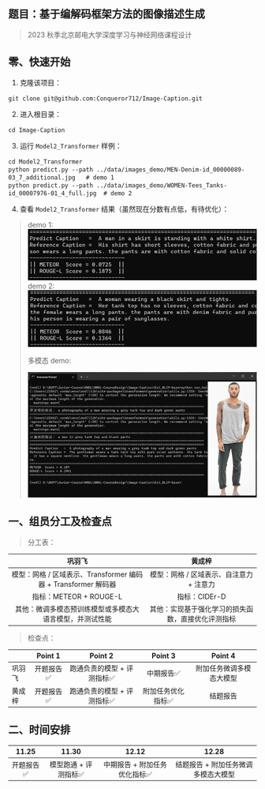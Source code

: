 ## 题目：基于编解码框架方法的图像描述生成

> 2023 秋季北京邮电大学深度学习与神经网络课程设计

## 零、快速开始

1. 克隆该项目：

```
git clone git@github.com:Conqueror712/Image-Caption.git
```

2. 进入根目录：

```
cd Image-Caption
```


3. 运行 `Model2_Transformer` 样例：

```
cd Model2_Transformer
python predict.py --path ../data/images_demo/MEN-Denim-id_00000089-03_7_additional.jpg   # demo 1
python predict.py --path ../data/images_demo/WOMEN-Tees_Tanks-id_00007976-01_4_full.jpg  # demo 2
```

4. 查看 `Model2_Transformer` 结果（虽然现在分数有点低，有待优化）：
> demo 1:
> ![image](./doc/img/Transformer_demo1.png)
> demo 2:
> ![image](./doc/img/Transformer_demo2.png)
>
> 多模态 demo:
>
> ![image](./doc/img/BLIP_demo.png)

## 一、组员分工及检查点

> 分工表：

|                            巩羽飞                            |                       黄成梓                       |
| :----------------------------------------------------------: | :------------------------------------------------: |
| 模型：网格 / 区域表示、Transformer 编码器 + Transformer 解码器 |      模型：网格 / 区域表示、自注意力 + 注意力      |
|                    指标：METEOR + ROUGE-L                    |                   指标：CIDEr-D                    |
|   其他：微调多模态预训练模型或多模态大语言模型，并测试性能   | 其他：实现基于强化学习的损失函数，直接优化评测指标 |

> 检查点：

|        |  Point 1  |          Point 2           |      Point 3      |         Point 4          |
| ------ | :-------: | :------------------------: | :---------------: | :----------------------: |
| 巩羽飞 | 开题报告✅ | 跑通负责的模型 + 评测指标✅ |     中期报告✅     | 附加任务微调多模态大模型 |
| 黄成梓 | 开题报告✅ | 跑通负责的模型 + 评测指标✅ | 附加任务优化指标✅ |         结题报告         |

## 二、时间安排

|   11.25   |        11.30         |            12.12             |                12.28                |
| :-------: | :------------------: | :--------------------------: | :---------------------------------: |
| 开题报告✅ | 模型跑通 + 评测指标✅ | 中期报告 + 附加任务优化指标✅ | 结题报告 + 附加任务微调多模态大模型 |
